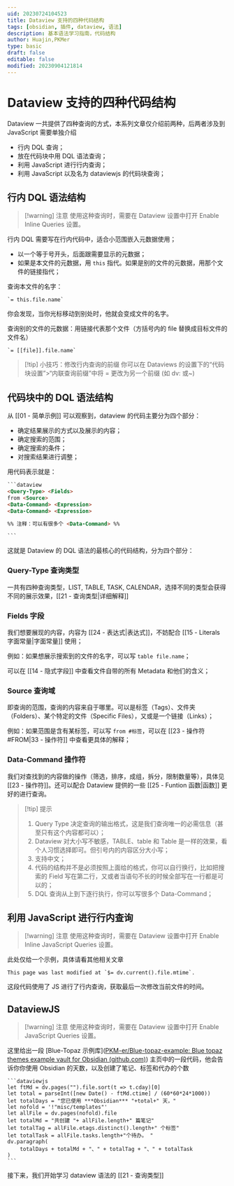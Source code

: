 ```yaml
---
uid: 20230724104523
title: Dataview 支持的四种代码结构
tags: [obsidian, 插件, dataview, 语法]
description: 基本语法学习指南，代码结构
author: Huajin,PKMer
type: basic
draft: false
editable: false
modified: 20230904121814
---
```


# Dataview 支持的四种代码结构

Dataview 一共提供了四种查询的方式，本系列文章仅介绍前两种，后两者涉及到 JavaScript 需要单独介绍

- 行内 DQL 查询；
- 放在代码块中用 DQL 语法查询；
- 利用 JavaScript 进行行内查询；
- 利用 JavaScript 以及名为 dataviewjs 的代码块查询；

## 行内 DQL 语法结构

> [!warning] 注意
> 使用这种查询时，需要在 Dataview 设置中打开 Enable Inline Queries 设置。

行内 DQL 需要写在行内代码中，适合小范围嵌入元数据使用；

- 以一个等于号开头，后面跟需要显示的元数据；
- 如果是本文件的元数据，用 `this` 指代。如果是别的文件的元数据，用那个文件的链接指代；

查询本文件的名字：

```
`= this.file.name`
```

你会发现，当你光标移动到别处时，他就会变成文件的名字。

查询别的文件的元数据：用链接代表那个文件（方括号内的 file 替换成目标文件的文件名）

```
`= [[file]].file.name`
```

> [!tip] 小技巧：修改行内查询的前缀
> 你可以在 Dataviews 的设置下的“代码块设置”>“内联查询前缀”中将 = 更改为另一个前缀 (如 dv: 或~)

## 代码块中的 DQL 语法结构


从 [[01 - 简单示例]] 可以观察到，dataview 的代码主要分为四个部分：

- 确定结果展示的方式以及展示的内容；
- 确定搜索的范围；
- 确定搜索的条件；
- 对搜索结果进行调整；

用代码表示就是：

````html
```dataview
<Query-Type> <Fields> 
from <Source> 
<Data-Command> <Expression> 
<Data-Command> <Expression> 

%% 注释：可以有很多个 <Data-Command> %%

```
````

这就是 Dataview 的 DQL 语法的最核心的代码结构，分为四个部分：

### Query-Type 查询类型

一共有四种查询类型，LIST, TABLE, TASK, CALENDAR，选择不同的类型会获得不同的展示效果，[[21 - 查询类型|详细解释]]

### Fields 字段

我们想要展现的内容，内容为 [[24 - 表达式|表达式]]，不妨配合 [[15 - Literals 字面常量|字面常量]] 使用；

例如：如果想展示搜索到的文件的名字，可以写 `table file.name`；

可以在 [[14 - 隐式字段]] 中查看文件自带的所有 Metadata 和他们的含义；

### Source 查询域

即查询的范围，查询的内容来自于哪里。可以是标签（Tags）、文件夹（Folders）、某个特定的文件（Specific Files），又或是一个链接（Links）；

例如：如果范围是含有某标签，可以写 `from #标签`，可以在 [[23 - 操作符#FROM|33 - 操作符]] 中查看更具体的解释；

### Data-Command 操作符

我们对查找到的内容做的操作（筛选，排序，成组，拆分，限制数量等），具体见 [[23 - 操作符]]。还可以配合 Dataview 提供的一些 [[25 - Funtion 函数|函数]] 更好的进行查询。

> [!tip] 提示
> 1. Query Type 决定查询的输出格式，这是我们查询唯一的必需信息（甚至只有这个内容都可以）；
> 2. Dataview 对大小写不敏感，TABLE、table 和 Table 是一样的效果，看个人习惯选择即可。但引号内的内容区分大小写；
> 3. 支持中文；
> 4. 代码的结构并不是必须按照上面给的格式，你可以自行换行，比如把搜索的 Field 写在第二行，又或者当语句不长的时候全部写在一行都是可以的；
> 5. DQL 查询从上到下逐行执行，你可以写很多个 Data-Command；

## 利用 JavaScript 进行行内查询

> [!warning] 注意
> 使用这种查询时，需要在 Dataview 设置中打开 Enable Inline JavaScript Queries 设置。

此处仅给一个示例，具体请看其他相关文章

`````示例代码
This page was last modified at `$= dv.current().file.mtime`.
`````

这段代码使用了 JS 进行了行内查询，获取最后一次修改当前文件的时间。

## DataviewJS

> [!warning] 注意
> 使用这种查询时，需要在 Dataview 设置中打开 Enable JavaScript Queries 设置。

这里给出一段 [Blue-Topaz 示例库]([PKM-er/Blue-topaz-example: Blue topaz themes example vault for Obsidian (github.com)](https://github.com/PKM-er/Blue-topaz-example)) 主页中的一段代码，他会告诉你你使用 Obsidian 的天数，以及创建了笔记、标签和代办的个数

`````示例代码
```dataviewjs
let ftMd = dv.pages("").file.sort(t => t.cday)[0]
let total = parseInt([new Date() - ftMd.ctime] / (60*60*24*1000))
let totalDays = "您已使用 ***Obsidian*** "+total+" 天，"
let nofold = '!"misc/templates"'
let allFile = dv.pages(nofold).file
let totalMd = "共创建 "+ allFile.length+" 篇笔记"
let totalTag = allFile.etags.distinct().length+" 个标签"
let totalTask = allFile.tasks.length+"个待办。 "
dv.paragraph(
	totalDays + totalMd + "、" + totalTag + "、" + totalTask
)
```
`````

接下来，我们开始学习 dataview 语法的 [[21 - 查询类型]]